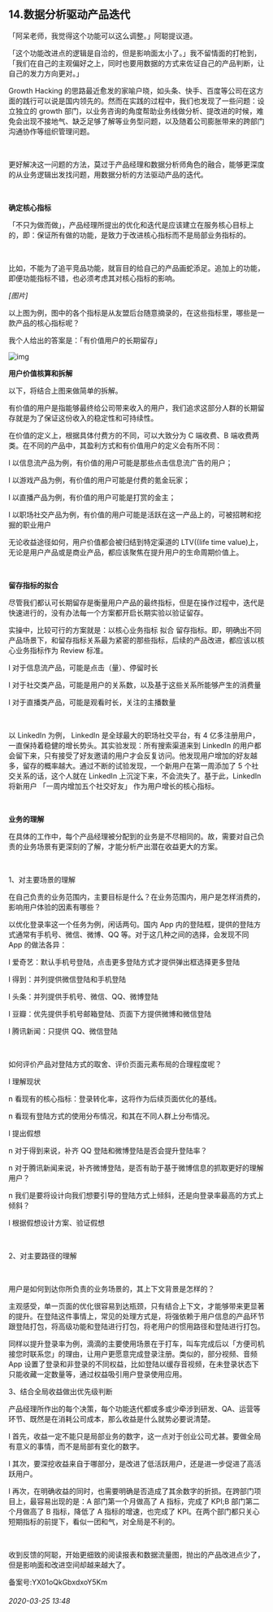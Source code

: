 ## 14.数据分析驱动产品迭代
「阿呆老师，我觉得这个功能可以这么调整。」阿聪提议道。


「这个功能改进点的逻辑是自洽的，但是影响面太小了。」我不留情面的打枪到，「我们在自己的主观偏好之上，同时也要用数据的方式来佐证自己的产品判断，让自己的发力方向更对。」


Growth Hacking 的思路最近愈发的家喻户晓，如头条、快手、百度等公司在这方面的践行可以说是国内领先的。然而在实践的过程中，我们也发现了一些问题：设立独立的 growth 部门，以业务咨询的角度帮助业务线做分析、提改进的时候，难免会出现不接地气、缺乏足够了解等业务型问题，以及随着公司膨胀带来的跨部门沟通协作等组织管理问题。


 


更好解决这一问题的方法，莫过于产品经理和数据分析师角色的融合，能够更深度的从业务逻辑出发找问题，用数据分析的方法驱动产品的迭代。


 


**确定核心指标**


「不只为做而做」，产品经理所提出的优化和迭代是应该建立在服务核心目标上的，即：保证所有做的功能，是致力于改进核心指标而不是局部业务指标的。


 


比如，不能为了追平竞品功能，就盲目的给自己的产品画蛇添足。追加上的功能，即便功能指标不错，也必须考虑其对核心指标的影响。


*[图片]*


以上图为例，图中的各个指标是从友盟后台随意摘录的，在这些指标里，哪些是一款产品的核心指标呢？


我个人给出的答案是：「有价值用户的长期留存」


![img](https://pic3.zhimg.com/v2-9371acad6c95e9c202ad90a3e35f0cef.webp)

**用户价值核算和拆解**


以下，将结合上图来做简单的拆解。


有价值的用户是指能够最终给公司带来收入的用户，我们追求这部分人群的长期留存就是为了保证这份收入的稳定性和可持续性。


在价值的定义上，根据具体付费方的不同，可以大致分为 C 端收费、B 端收费两类。在不同的产品中，其盈利方式和有价值用户的定义会有所不同：


l 以信息流产品为例，有价值的用户可能是那些点击信息流广告的用户；


l 以游戏产品为例，有价值的用户可能是付费的氪金玩家；


l 以直播产品为例，有价值的用户可能是打赏的金主；


l 以职场社交产品为例，有价值的用户可能是活跃在这一产品上的，可被招聘和挖掘的职业用户 


无论收益途径如何，用户价值都会被归结到特定渠道的 LTV((life time value)上，无论是用户产品或是商业产品，都应该聚焦在提升用户的生命周期价值上。


 


**留存指标的拟合**


尽管我们都认可长期留存是衡量用户产品的最终指标，但是在操作过程中，迭代是快速进行的，没有办法每一个方案都开启长期实验以验证留存。


实操中，比较可行的方案就是：以核心业务指标 拟合 留存指标。即，明确出不同产品场景下，和留存指标关系最为紧密的那些指标，后续的产品改进，都应该以核心业务指标作为 Review 标准。


l 对于信息流产品，可能是点击（量）、停留时长


l 对于社交类产品，可能是用户的关系数，以及基于这些关系所能够产生的消费量


l 对于直播类产品，可能是观看时长，关注的主播数量


 


以 LinkedIn 为例， LinkedIn 是全球最大的职场社交平台，有 4 亿多注册用户，一直保持着稳健的增长势头。其实验发现：所有搜索渠道来到 LinkedIn 的用户都会留下来，只有接受了好友邀请的用户才会反复访问。他发现用户增加的好友越多，留存的概率越大。通过不断的试验发现，一个新用户在第一周添加了 5 个社交关系的话，这个人就在 LinkedIn 上沉淀下来，不会流失了。基于此，LinkedIn 将新用户 「一周内增加五个社交好友」 作为用户增长的核心指标。


 


**业务的理解**


在具体的工作中，每个产品经理被分配到的业务是不尽相同的。故，需要对自己负责的业务场景有更深刻的了解，才能分析产出潜在收益更大的方案。


 


1、对主要场景的理解


在自己负责的业务范围内，主要目标是什么？在业务范围内，用户是怎样消费的，影响用户体验的因素有哪些？


以优化登录率这一个任务为例，闲话两句。国内 App 内的登陆框，提供的登陆方式通常有手机号、微信、微博、QQ 等。对于这几种之间的选择，会发现不同 App 的做法各异：


l 爱奇艺：默认手机号登陆，点击更多登陆方式才提供弹出框选择更多登陆


l 得到：并列提供微信登陆和手机登陆


l 头条：并列提供手机号、微信、QQ、微博登陆


l 豆瓣：优先提供手机号邮箱登陆、页面下方提供微博和微信登陆


l 腾讯新闻：只提供 QQ、微信登陆


 


如何评价产品对登陆方式的取舍、评价页面元素布局的合理程度呢？


l 理解现状


n 看现有的核心指标：登录转化率，这将作为后续页面优化的基线。


n 看现有登陆方式的使用分布情况，和其在不同人群上分布情况。


l 提出假想


n 对于得到来说，补齐 QQ 登陆和微博登陆是否会提升登陆率？


n 对于腾讯新闻来说，补齐微博登陆，是否有助于基于微博信息的抓取更好的理解用户？


n 我们是要将设计向我们想要引导的登陆方式上倾斜，还是向登录率最高的方式上倾斜？


l 根据假想设计方案、验证假想


 


2、对主要路径的理解


 


用户是如何到达你所负责的业务场景的，其上下文背景是怎样的？


主观感受，单一页面的优化很容易到达瓶颈，只有结合上下文，才能够带来更显著的提升。在登陆这件事情上，常见的处理方式是，将强依赖于用户信息的产品环节跟登陆打包，将高级功能和登陆进行打包，将老用户的惯用路径和登陆进行打包。


同样以提升登录率为例，滴滴的主要使用场景在于打车，叫车完成后以「方便司机接您时联系您」的理由，让用户更愿意完成登录注册。类似的，部分视频、音频 App 设置了登录和非登录的不同权益，比如登陆以缓存音视频，在未登录状态下只能收藏一定数量等，通过权益吸引用户登录使用应用。 


3、结合全局收益做出优先级判断


产品经理所作出的每个决策，每个功能迭代都或多或少牵涉到研发、QA、运营等环节、既然是在消耗公司成本，那么收益是什么就势必要说清楚。


l 首先，收益一定不能只是局部业务的数字，这一点对于创业公司尤甚。要做全局有意义的事情，而不是局部有变化的数字。


l 其次，要深挖收益来自于哪部分，是改进了低活跃用户，还是进一步促进了高活跃用户。


l 再次，在明确收益的同时，也需要明确是否造成了其余数字的折损。在跨部门项目上，最容易出现的是：A 部门第一个月做高了 A 指标，完成了 KPI;B 部门第二个月做高了 B 指标，降低了 A 指标的增速，也完成了 KPI。在两个部门都只关心短期指标的前提下，看似一团和气，对全局是不利的。


 


收到反馈的阿聪，开始更细致的阅读报表和数据流量图，抛出的产品改进点少了，但是影响面和改进空间却越来越大了。


备案号:YX01oQkGbxdxoY5Km


###### 2020-03-25 13:48

